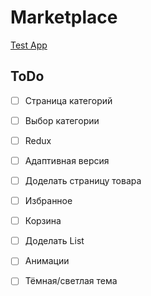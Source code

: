 # Marketplace

<a href="https://mordvintsevmv.github.io/marketplace" target="_blank">Test App</a>

## ToDo

- [ ] Страница категорий
- [ ] Выбор категории

- [ ] Redux

- [ ] Адаптивная версия

- [ ] Доделать страницу товара
- [ ] Избранное
- [ ] Корзина

- [ ] Доделать List

- [ ] Анимации

- [ ] Тёмная/светлая тема 